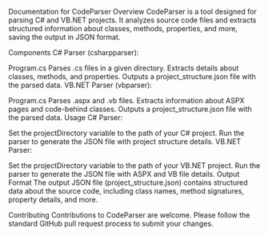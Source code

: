 Documentation for CodeParser
Overview
CodeParser is a tool designed for parsing C# and VB.NET projects. It analyzes source code files and extracts structured information about classes, methods, properties, and more, saving the output in JSON format.

Components
C# Parser (csharpparser):

Program.cs
Parses .cs files in a given directory.
Extracts details about classes, methods, and properties.
Outputs a project_structure.json file with the parsed data.
VB.NET Parser (vbparser):

Program.cs
Parses .aspx and .vb files.
Extracts information about ASPX pages and code-behind classes.
Outputs a project_structure.json file with the parsed data.
Usage
C# Parser:

Set the projectDirectory variable to the path of your C# project.
Run the parser to generate the JSON file with project structure details.
VB.NET Parser:

Set the projectDirectory variable to the path of your VB.NET project.
Run the parser to generate the JSON file with ASPX and VB file details.
Output Format
The output JSON file (project_structure.json) contains structured data about the source code, including class names, method signatures, property details, and more.

Contributing
Contributions to CodeParser are welcome. Please follow the standard GitHub pull request process to submit your changes.
